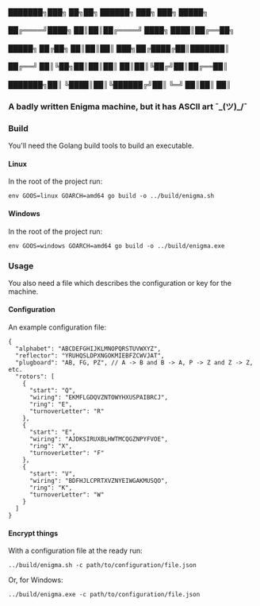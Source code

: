 #### ███████╗███╗   ██╗██╗ ██████╗ ███╗   ███╗ █████╗ 
#### ██╔════╝████╗  ██║██║██╔════╝ ████╗ ████║██╔══██╗
#### █████╗  ██╔██╗ ██║██║██║  ███╗██╔████╔██║███████║
#### ██╔══╝  ██║╚██╗██║██║██║   ██║██║╚██╔╝██║██╔══██║
#### ███████╗██║ ╚████║██║╚██████╔╝██║ ╚═╝ ██║██║  ██║

### A badly written Enigma machine, but it has ASCII art ¯\_(ツ)_/¯

### Build
You'll need the Golang build tools to build an executable.

#### Linux
In the root of the project run:
```
env GOOS=linux GOARCH=amd64 go build -o ../build/enigma.sh
```

#### Windows
In the root of the project run:
```
env GOOS=windows GOARCH=amd64 go build -o ../build/enigma.exe 
```

### Usage
You also need a file which describes the configuration or key for the machine.

#### Configuration
An example configuration file:
```
{
  "alphabet": "ABCDEFGHIJKLMNOPQRSTUVWXYZ",
  "reflector": "YRUHQSLDPXNGOKMIEBFZCWVJAT",
  "plugboard": "AB, FG, PZ", // A -> B and B -> A, P -> Z and Z -> Z, etc.
  "rotors": [
    {
      "start": "Q",
      "wiring": "EKMFLGDQVZNTOWYHXUSPAIBRCJ",
      "ring": "E",
      "turnoverLetter": "R"
    },
    {
      "start": "E",
      "wiring": "AJDKSIRUXBLHWTMCQGZNPYFVOE",
      "ring": "X",
      "turnoverLetter": "F"
    },
    {
      "start": "V",
      "wiring": "BDFHJLCPRTXVZNYEIWGAKMUSQO",
      "ring": "K",
      "turnoverLetter": "W"
    }
  ]
}
```

#### Encrypt things
With a configuration file at the ready run:

```
../build/enigma.sh -c path/to/configuration/file.json 
```
Or, for Windows:

```
../build/enigma.exe -c path/to/configuration/file.json 
```
